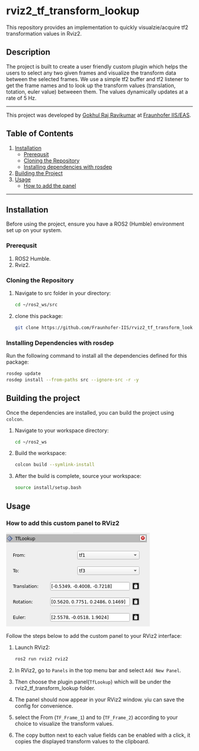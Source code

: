 # rviz2_tf_transform_lookup

This repository provides an implementation to quickly visualzie/acquire tf2 transformation values in Rviz2.

## Description

The project is built to create a user friendly custom plugin which helps the users to select any two given frames and visualize the transform data between the selected frames. We use a simple tf2 buffer and tf2 listener to get the frame names and to look up the transform values (translation, totation, euler value) betweeen them. The values dynamically updates at a rate of 5 Hz. 

---
    
This project was developed by [Gokhul Raj Ravikumar](https://github.com/Gokhulraj6200) at [Fraunhofer IIS/EAS](https://www.eas.iis.fraunhofer.de/).

## Table of Contents
1. [Installation](#installation)
   - [Prerequsit](#prerequsit)
   - [Cloning the Repository](#cloning-the-repository)
   - [Installing dependencies with rosdep](#installing-dependencies-with-rosdep)
2. [Building the Project](#building-the-project)
3. [Usage](#usage)
   - [How to add the panel](#how-to-add-the-panel)

---

## Installation

Before using the project, ensure you have a ROS2 (Humble) environment set up on your system.

### Prerequsit

1. ROS2 Humble.
2. Rviz2.

### Cloning the Repository
1. Navigate to src folder in your directory:
    ```bash
    cd ~/ros2_ws/src
    ```
2. clone this package:
    ```bash
    git clone https://github.com/Fraunhofer-IIS/rviz2_tf_transform_lookup.git
    ```
### Installing Dependencies with rosdep

Run the following command to install all the dependencies defined for this package:

```bash
rosdep update
rosdep install --from-paths src --ignore-src -r -y
```

## Building the project

Once the dependencies are installed, you can build the project using `colcon`.

1. Navigate to your workspace directory:
    ```bash
    cd ~/ros2_ws
    ```

2. Build the workspace:
    ```bash
    colcon build --symlink-install
    ```
3. After the build is complete, source your workspace:
    ```bash
    source install/setup.bash
    ```
## Usage

### How to add this custom panel to RViz2
![](resources/demo.png)

Follow the steps below to add the custom panel to your RViz2 interface:

1. Launch RViz2:
    ```bash
    ros2 run rviz2 rviz2
    ```

2. In RViz2, go to `Panels` in the top menu bar and select `Add New Panel`.

3. Then choose the plugin panel(`TfLookup`) which will be under the rviz2_tf_transform_lookup folder.

4. The panel should now appear in your RViz2 window. yiu can save the config for convenience.

5. select the From (`TF_Frame_1`) and to (`TF_Frame_2`) according to your choice to visualize the transform values.

6. The copy button next to each value fields can be enabled with a click, it copies the displayed transform values to the clipboard.
